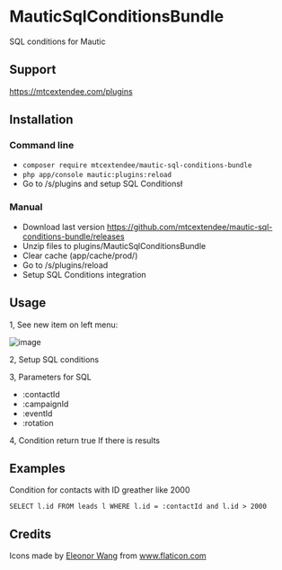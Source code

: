 # MauticSqlConditionsBundle

SQL conditions for Mautic

## Support

https://mtcextendee.com/plugins

## Installation

### Command line
- `composer require mtcextendee/mautic-sql-conditions-bundle`
- `php app/console mautic:plugins:reload`
-  Go to /s/plugins and setup SQL Conditionsł

### Manual 
- Download last version https://github.com/mtcextendee/mautic-sql-conditions-bundle/releases
- Unzip files to plugins/MauticSqlConditionsBundle
- Clear cache (app/cache/prod/)
- Go to /s/plugins/reload
- Setup SQL Conditions integration

## Usage

1, See new item on left menu:

![image](https://user-images.githubusercontent.com/462477/61192212-1567ed00-a6b3-11e9-971e-eb3ab3df6beb.png)

2, Setup SQL conditions

3, Parameters for SQL

- :contactId
- :campaignId
- :eventId
- :rotation

4, Condition return true If there is results

## Examples

Condition for contacts with ID greather like 2000

`SELECT l.id FROM leads l WHERE l.id = :contactId and l.id > 2000`

## Credits

Icons made by <a href="https://www.flaticon.com/authors/eleonor-wang" title="Eleonor Wang">Eleonor Wang</a> from <a href="https://www.flaticon.com/" 		    title="Flaticon">www.flaticon.com</a> 
